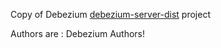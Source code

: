 Copy of
Debezium [debezium-server-dist](https://github.com/debezium/debezium/tree/master/debezium-server/debezium-server-dist)
project

Authors are : Debezium Authors!